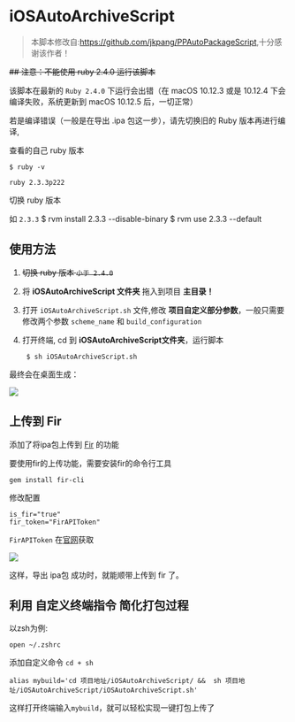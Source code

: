 # iOSAutoArchiveScript

> 本脚本修改自:<https://github.com/jkpang/PPAutoPackageScript>,十分感谢该作者！

~~## 注意：不能使用 ruby 2.4.0 运行该脚本~~


该脚本在最新的 `Ruby 2.4.0` 下运行会出错（在 macOS 10.12.3 或是 10.12.4 下会编译失败，系统更新到 macOS 10.12.5 后，一切正常）



若是编译错误（一般是在导出 .ipa 包这一步），请先切换旧的 Ruby 版本再进行编译,

查看的自己 ruby 版本

	$ ruby -v
	
	ruby 2.3.3p222
	
切换 ruby 版本

 如 `2.3.3`
	$ rvm install 2.3.3 --disable-binary
	$ rvm use 2.3.3 --default 

## 使用方法

1. ~~切换 ruby 版本 `小于 2.4.0`~~

2. 将 **iOSAutoArchiveScript 文件夹** 拖入到项目 **主目录！**

3. 打开 `iOSAutoArchiveScript.sh` 文件,修改 **项目自定义部分参数**，一般只需要修改两个参数 `scheme_name` 和 `build_configuration`

4. 打开终端, cd 到 **iOSAutoArchiveScript文件夹**，运行脚本

    	$ sh iOSAutoArchiveScript.sh


最终会在桌面生成：

![](https://ww3.sinaimg.cn/large/006tNc79gy1ff27d438voj30f70avmyc.jpg)

## 上传到 Fir

添加了将ipa包上传到 [Fir](https://fir.im/) 的功能

要使用fir的上传功能，需要安装fir的命令行工具

	gem install fir-cli

修改配置

	is_fir="true"
	fir_token="FirAPIToken"
`FirAPIToken` 在[官网](https://fir.im/)获取

![](https://ww4.sinaimg.cn/large/006tNc79gy1ff2878x1a8j304t07bt8r.jpg)

这样，导出 ipa包 成功时，就能顺带上传到 fir 了。

## 利用 自定义终端指令 简化打包过程

以zsh为例:

	open ~/.zshrc

添加自定义命令 `cd + sh`

	alias mybuild='cd 项目地址/iOSAutoArchiveScript/ &&  sh 项目地址/iOSAutoArchiveScript/iOSAutoArchiveScript.sh'
	
这样打开终端输入`mybuild`，就可以轻松实现一键打包上传了
